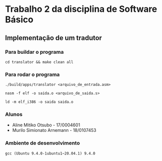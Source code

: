 # Trabalho 2 da disciplina de Software Básico

## Implementação de um tradutor


### Para buildar o programa
```
cd translator && make clean all
```

### Para rodar o programa
```
./build/apps/translator <arquivo_de_entrada.asm>

nasm -f elf -o saida.o <arquivo_de_saida.s>

ld -m elf_i386 -o saida saida.o
```

### Alunos

* Aline Mitiko Otsubo - 17/0004601
* Murilo Simionato Arnemann - 18/0107453

### Ambiente de desenvolvimento
```
gcc (Ubuntu 9.4.0-1ubuntu1~20.04.1) 9.4.0
```
